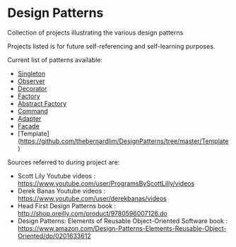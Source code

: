 # Design Patterns
Collection of projects illustrating the various design patterns

Projects listed is for future self-referencing and self-learning purposes.

Current list of patterns available:
- [Singleton](https://github.com/thebernardlim/DesignPatterns/tree/master/Singleton)
- [Observer](https://github.com/thebernardlim/DesignPatterns/tree/master/Observer)
- [Decorator](https://github.com/thebernardlim/DesignPatterns/tree/master/Decorator)
- [Factory](https://github.com/thebernardlim/DesignPatterns/tree/master/Factory)
- [Abstract Factory](https://github.com/thebernardlim/DesignPatterns/tree/master/AbstractFactory)
- [Command](https://github.com/thebernardlim/DesignPatterns/tree/master/Command)
- [Adapter](https://github.com/thebernardlim/DesignPatterns/tree/master/Adapter)
- [Facade](https://github.com/thebernardlim/DesignPatterns/tree/master/Facade)
- [Template] (https://github.com/thebernardlim/DesignPatterns/tree/master/Template)

Sources referred to during project are:
- Scott Lily Youtube videos : https://www.youtube.com/user/ProgramsByScottLilly/videos
- Derek Banas Youtube videos : https://www.youtube.com/user/derekbanas/videos
- Head First Design Patterns book : http://shop.oreilly.com/product/9780596007126.do
- Design Patterns: Elements of Reusable Object-Oriented Software book : https://www.amazon.com/Design-Patterns-Elements-Reusable-Object-Oriented/dp/0201633612



